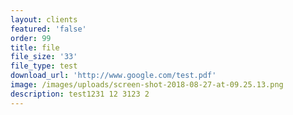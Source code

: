 ```yaml
---
layout: clients
featured: 'false'
order: 99
title: file
file_size: '33'
file_type: test
download_url: 'http://www.google.com/test.pdf'
image: /images/uploads/screen-shot-2018-08-27-at-09.25.13.png
description: test1231 12 3123 2
---
```



